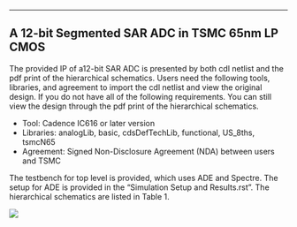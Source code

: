 -----------------------------------------------
A 12-bit Segmented SAR ADC in TSMC 65nm LP CMOS
-----------------------------------------------


The provided IP of a12-bit SAR ADC is presented by both cdl netlist and the pdf print of the hierarchical schematics. Users need the following tools, libraries, and agreement to import the cdl netlist and view the original design. If you do not have all of the following requirements. You can still view the design through the pdf print of the hierarchical schematics.

- Tool: Cadence IC616 or later version
- Libraries: analogLib, basic, cdsDefTechLib, functional, US_8ths, tsmcN65
- Agreement: Signed Non-Disclosure Agreement (NDA) between users and TSMC

The testbench for top level is provided, which uses ADE and Spectre. The setup for ADE is provided in the “Simulation Setup and Results.rst”. The hierarchical schematics are listed in Table 1.

<img src="https://github.com/uwidea/UW-IDEA_AnalogTestCases/blob/master/AMS_KGD/SAR_ADC/UW_65nm_SARADC_Apr_2019/images/table1.png">
     
